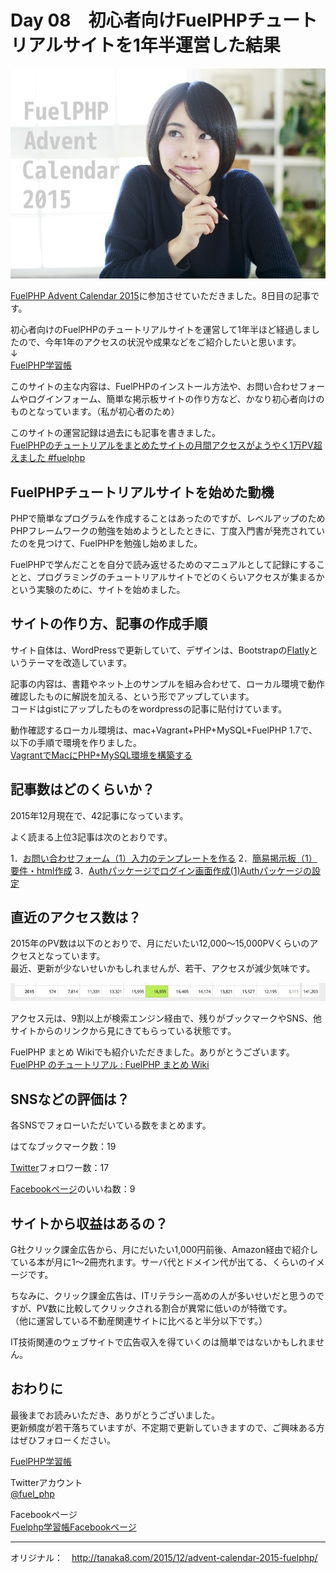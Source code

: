 # Day 08　初心者向けFuelPHPチュートリアルサイトを1年半運営した結果

![初心者向けFuelPHPチュートリアルサイトを1年半運営した結果](images/08/fuel-adve.jpg)

[FuelPHP Advent Calendar 2015](http://qiita.com/advent-calendar/2015/fuelphp)に参加させていただきました。8日目の記事です。

初心者向けのFuelPHPのチュートリアルサイトを運営して1年半ほど経過しましたので、今年1年のアクセスの状況や成果などをご紹介したいと思います。  
 ↓  
[FuelPHP学習帳](http://fuweb.info/)

このサイトの主な内容は、FuelPHPのインストール方法や、お問い合わせフォームやログインフォーム、簡単な掲示板サイトの作り方など、かなり初心者向けのものとなっています。（私が初心者のため）

このサイトの運営記録は過去にも記事を書きました。  
[FuelPHPのチュートリアルをまとめたサイトの月間アクセスがようやく1万PV超えました \#fuelphp](http://tanaka8.com/2015/04/beginner-fuelphp-pv-1man/)

## FuelPHPチュートリアルサイトを始めた動機

PHPで簡単なプログラムを作成することはあったのですが、レベルアップのためPHPフレームワークの勉強を始めようとしたときに、丁度入門書が発売されていたのを見つけて、FuelPHPを勉強し始めました。

FuelPHPで学んだことを自分で読み返せるためのマニュアルとして記録にすることと、プログラミングのチュートリアルサイトでどのくらいアクセスが集まるかという実験のために、サイトを始めました。

## サイトの作り方、記事の作成手順

サイト自体は、WordPressで更新していて、デザインは、Bootstrapの[Flatly](http://bootswatch.com/flatly/)というテーマを改造しています。

記事の内容は、書籍やネット上のサンプルを組み合わせて、ローカル環境で動作確認したものに解説を加える、という形でアップしています。  
 コードはgistにアップしたものをwordpressの記事に貼付けています。

動作確認するローカル環境は、mac+Vagrant+PHP+MySQL+FuelPHP 1.7で、以下の手順で環境を作りました。  
[VagrantでMacにPHP+MySQL環境を構築する](http://tanaka8.com/2014/07/build-php-mysql-vagrant/)

## 記事数はどのくらいか？

2015年12月現在で、42記事になっています。

よく読まる上位3記事は次のとおりです。

1．[お問い合わせフォーム（1）入力のテンプレートを作る](http://fuweb.info/116)
2．[簡易掲示板（1）要件・html作成](http://fuweb.info/248)
3．[Authパッケージでログイン画面作成(1)Authパッケージの設定](http://fuweb.info/220)

## 直近のアクセス数は？

2015年のPV数は以下のとおりで、月にだいたい12,000〜15,000PVくらいのアクセスとなっています。  
 最近、更新が少ないせいかもしれませんが、若干、アクセスが減少気味です。

![アクセス数](images/08/ss-2015-12-07-15_55_33.jpg)

アクセス元は、9割以上が検索エンジン経由で、残りがブックマークやSNS、他サイトからのリンクから見にきてもらっている状態です。

FuelPHP まとめ Wikiでも紹介いただきました。ありがとうございます。  
[FuelPHP のチュートリアル : FuelPHP まとめ Wiki](http://wiki.fuelphp1st.com/wiki/index/FuelPHP%20%E3%81%AE%E3%83%81%E3%83%A5%E3%83%BC%E3%83%88%E3%83%AA%E3%82%A2%E3%83%AB)

## SNSなどの評価は？

各SNSでフォローいただいている数をまとめます。

はてなブックマーク数：19

[Twitter](https://twitter.com/fuel_php)フォロワー数：17

[Facebookページ](https://www.facebook.com/Fuelphp%E5%AD%A6%E7%BF%92%E5%B8%B3-737399443000788/)のいいね数：9

## サイトから収益はあるの？

G社クリック課金広告から、月にだいたい1,000円前後、Amazon経由で紹介している本が月に1〜2冊売れます。サーバ代とドメイン代が出てる、くらいのイメージです。

ちなみに、クリック課金広告は、ITリテラシー高めの人が多いせいだと思うのですが、PV数に比較してクリックされる割合が異常に低いのが特徴です。  
 （他に運営している不動産関連サイトに比べると半分以下です。）

IT技術関連のウェブサイトで広告収入を得ていくのは簡単ではないかもしれません。

## おわりに

最後までお読みいただき、ありがとうございました。  
 更新頻度が若干落ちていますが、不定期で更新していきますので、ご興味ある方はぜひフォローください。

[FuelPHP学習帳](http://fuweb.info/)

Twitterアカウント  
[@fuel\_php](https://twitter.com/fuel_php)

Facebookページ  
[Fuelphp学習帳Facebookページ](https://www.facebook.com/pages/Fuelphp%E5%AD%A6%E7%BF%92%E5%B8%B3/737399443000788)

---
オリジナル：　<http://tanaka8.com/2015/12/advent-calendar-2015-fuelphp/>

